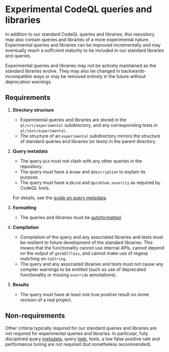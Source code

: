 # Experimental CodeQL queries and libraries

In addition to our standard CodeQL queries and libraries, this repository may also contain queries and libraries of a more experimental nature. Experimental queries and libraries can be improved incrementally and may eventually reach a sufficient maturity to be included in our standard libraries and queries.

Experimental queries and libraries may not be actively maintained as the standard libraries evolve. They may also be changed in backwards-incompatible ways or may be removed entirely in the future without deprecation warnings.

## Requirements

1. **Directory structure**

    - Experimental queries and libraries are stored in the `ql/src/experimental` subdirectory, and any corresponding tests in `ql/test/experimental`.
    - The structure of an `experimental` subdirectory mirrors the structure of standard queries and libraries (or tests) in the parent directory.

2. **Query metadata**

    - The query `@id` must not clash with any other queries in the repository.
    - The query must have a `@name` and `@description` to explain its purpose.
    - The query must have a `@kind` and `@problem.severity` as required by CodeQL tools.

    For details, see the [guide on query metadata](https://github.com/Semmle/ql/blob/master/docs/query-metadata-style-guide.md).

3. **Formatting**

    - The queries and libraries must be [autoformatted](https://help.semmle.com/codeql/codeql-for-vscode/reference/editor.html#autoformatting).

4. **Compilation**

    - Compilation of the query and any associated libraries and tests must be resilient to future development of the standard libraries. This means that the functionality cannot use internal APIs, cannot depend on the output of `getAQlClass`, and cannot make use of regexp matching on `toString`.
    - The query and any associated libraries and tests must not cause any compiler warnings to be emitted (such as use of deprecated functionality or missing `override` annotations).

5. **Results**

    - The query must have at least one true positive result on some revision of a real project.

## Non-requirements

Other criteria typically required for our standard queries and libraries are not required for experimental queries and libraries. In particular, fully disciplined query [metadata](https://git.semmle.com/Semmle/ql/blob/master/docs/query-metadata-style-guide.md), query [help](https://git.semmle.com/Semmle/ql/blob/master/docs/query-help-style-guide.md), tests, a low false positive rate and performance tuning are not required (but nonetheless recommended).
